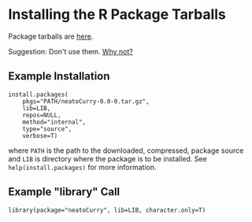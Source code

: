 # Installing the R Package Tarballs

Package tarballs are
[here](https://github.com/dmparrishphd/neatOveRse/tree/master/Files/1/0).

Suggestion: Don't use them. [Why not?](https://github.com/dmparrishphd/tRivia/blob/master/Files/3/0/protopackages.md)

## Example Installation

    install.packages(
        pkgs="PATH/neatoCurry-0.0-0.tar.gz",
        lib=LIB,
        repos=NULL,
        method="internal",
        type="source",
        verbose=T)

where `PATH` is the path to the downloaded, compressed, package source and `LIB` is directory where the package is to be installed. See `help(install.packages)` for more information.

## Example "library" Call

    library(package="neatoCurry", lib=LIB, character.only=T)
    
